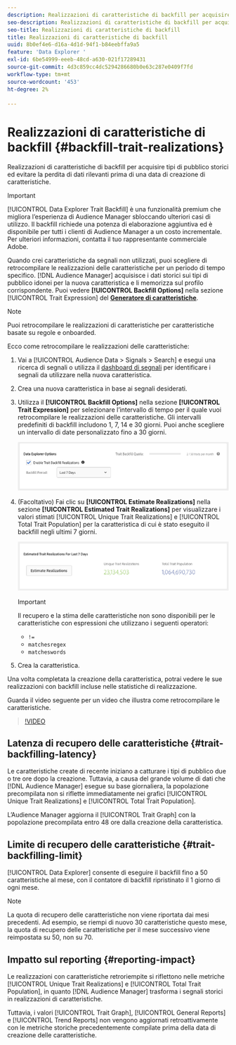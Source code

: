 ```yaml
---
description: Realizzazioni di caratteristiche di backfill per acquisire tipi di pubblico storici ed evitare la perdita di dati rilevanti prima di una data di creazione di caratteristiche.
seo-description: Realizzazioni di caratteristiche di backfill per acquisire tipi di pubblico storici ed evitare la perdita di dati rilevanti prima di una data di creazione di caratteristiche.
seo-title: Realizzazioni di caratteristiche di backfill
title: Realizzazioni di caratteristiche di backfill
uuid: 8b0ef4e6-d16a-4d1d-94f1-b84eebffa9a5
feature: 'Data Explorer '
exl-id: 6be54999-eeeb-48cd-a630-021f17289431
source-git-commit: 4d3c859cc4dc5294286680b0e63c287e0409f7fd
workflow-type: tm+mt
source-wordcount: '453'
ht-degree: 2%

---
```


# Realizzazioni di caratteristiche di backfill {#backfill-trait-realizations}

Realizzazioni di caratteristiche di backfill per acquisire tipi di pubblico storici ed evitare la perdita di dati rilevanti prima di una data di creazione di caratteristiche.

>[!IMPORTANT]
>
>[!UICONTROL Data Explorer Trait Backfill] è una funzionalità premium che migliora l’esperienza di Audience Manager sbloccando ulteriori casi di utilizzo. Il backfill richiede una potenza di elaborazione aggiuntiva ed è disponibile per tutti i clienti di Audience Manager a un costo incrementale. Per ulteriori informazioni, contatta il tuo rappresentante commerciale Adobe.

Quando crei caratteristiche da segnali non utilizzati, puoi scegliere di retrocompilare le realizzazioni delle caratteristiche per un periodo di tempo specifico. [!DNL Audience Manager] acquisisce i dati storici sui tipi di pubblico idonei per la nuova caratteristica e li memorizza sul profilo corrispondente. Puoi vedere **[!UICONTROL Backfill Options]** nella sezione [!UICONTROL Trait Expression] del **[Generatore di caratteristiche](../../features/traits/about-trait-builder.md)**.

>[!NOTE]
>
>Puoi retrocompilare le realizzazioni di caratteristiche per caratteristiche basate su regole e onboarded.

Ecco come retrocompilare le realizzazioni delle caratteristiche:

1. Vai a [!UICONTROL Audience Data > Signals > Search] e esegui una ricerca di segnali o utilizza il [dashboard di segnali](../../features/data-explorer/data-explorer-signals-dashboard.md) per identificare i segnali da utilizzare nella nuova caratteristica.
1. Crea una nuova caratteristica in base ai segnali desiderati.
1. Utilizza il **[!UICONTROL Backfill Options]** nella sezione **[!UICONTROL Trait Expression]** per selezionare l’intervallo di tempo per il quale vuoi retrocompilare le realizzazioni delle caratteristiche. Gli intervalli predefiniti di backfill includono 1, 7, 14 e 30 giorni. Puoi anche scegliere un intervallo di date personalizzato fino a 30 giorni.

   ![caratteristica-backfill](assets/signals-trait-backfill.png)

1. (Facoltativo) Fai clic su **[!UICONTROL Estimate Realizations]** nella sezione **[!UICONTROL Estimated Trait Realizations]** per visualizzare i valori stimati [!UICONTROL Unique Trait Realizations] e [!UICONTROL Total Trait Population] per la caratteristica di cui è stato eseguito il backfill negli ultimi 7 giorni.

   ![stime-caratteristiche-realizzazioni](assets/estimate-trait-realizations.png)

   >[!IMPORTANT]
   >
   >Il recupero e la stima delle caratteristiche non sono disponibili per le caratteristiche con espressioni che utilizzano i seguenti operatori:
   >    * `!=`
   >    * `matchesregex`
   >    * `matcheswords`

1. Crea la caratteristica.

Una volta completata la creazione della caratteristica, potrai vedere le sue realizzazioni con backfill incluse nelle statistiche di realizzazione.

Guarda il video seguente per un video che illustra come retrocompilare le caratteristiche.

>[!VIDEO](https://video.tv.adobe.com/v/25169/)

## Latenza di recupero delle caratteristiche {#trait-backfilling-latency}

Le caratteristiche create di recente iniziano a catturare i tipi di pubblico due o tre ore dopo la creazione. Tuttavia, a causa del grande volume di dati che [!DNL Audience Manager] esegue su base giornaliera, la popolazione precompilata non si riflette immediatamente nei grafici [!UICONTROL Unique Trait Realizations] e [!UICONTROL Total Trait Population].

L’Audience Manager aggiorna il [!UICONTROL Trait Graph] con la popolazione precompilata entro 48 ore dalla creazione della caratteristica.

## Limite di recupero delle caratteristiche {#trait-backfilling-limit}

[!UICONTROL Data Explorer] consente di eseguire il backfill fino a 50 caratteristiche al mese, con il contatore di backfill ripristinato il 1 giorno di ogni mese.

>[!NOTE]
>
>La quota di recupero delle caratteristiche non viene riportata dai mesi precedenti. Ad esempio, se riempi di nuovo 30 caratteristiche questo mese, la quota di recupero delle caratteristiche per il mese successivo viene reimpostata su 50, non su 70.

## Impatto sul reporting {#reporting-impact}

Le realizzazioni con caratteristiche retroriempite si riflettono nelle metriche [!UICONTROL Unique Trait Realizations] e [!UICONTROL Total Trait Population], in quanto [!DNL Audience Manager] trasforma i segnali storici in realizzazioni di caratteristiche.

Tuttavia, i valori [!UICONTROL Trait Graph], [!UICONTROL General Reports] e [!UICONTROL Trend Reports] non vengono aggiornati retroattivamente con le metriche storiche precedentemente compilate prima della data di creazione delle caratteristiche.
